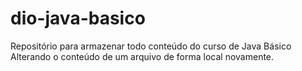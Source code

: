 # dio-java-basico
Repositório para armazenar todo conteúdo do curso de Java Básico
Alterando o conteúdo de um arquivo de forma local novamente.